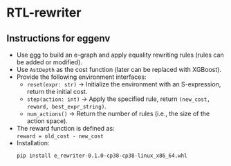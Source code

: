 # RTL-rewriter
## Instructions for eggenv
- Use [egg](https://github.com/egraphs-good/egg) to build an e-graph and apply equality rewriting rules (rules can be added or modified).
- Use `AstDepth` as the cost function (later can be replaced with XGBoost).
- Provide the following environment interfaces:
  - `reset(expr: str)` → Initialize the environment with an S-expression, return the initial cost.
  - `step(action: int)` → Apply the specified rule, return `(new_cost, reward, best_expr_string)`.
  - `num_actions()` → Return the number of rules (i.e., the size of the action space).
- The reward function is defined as:  
  `reward = old_cost - new_cost`
- Installation:  
  ```bash
  pip install e_rewriter-0.1.0-cp38-cp38-linux_x86_64.whl
